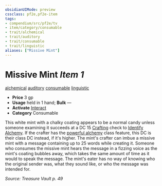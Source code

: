 ```yaml
---
obsidianUIMode: preview
cssclass: pf2e,pf2e-item
tags:
- compendium/src/pf2e/tv
- item/category/consumable
- trait/alchemical
- trait/auditory
- trait/consumable
- trait/linguistic
aliases: ["Missive Mint"]
---
```

# Missive Mint *Item 1*  
[alchemical](rules/traits/alchemical.md)  [auditory](rules/traits/auditory.md)  [consumable](rules/traits/consumable.md)  [linguistic](rules/traits/linguistic.md)  

- **Price** 3 gp
- **Usage** held in 1 hand; **Bulk** —
- **Activate** [Interact](rules/actions/interact.md)
- **Category** Consumable

This white mint with a chalky coating appears to be a normal candy unless someone examining it succeeds at a DC 15 [Crafting](compendium/skills.md#Crafting) check to [Identify Alchemy](rules/actions/identify-alchemy.md). If the crafter has the [powerful alchemy](compendium/feats/powerful-alchemy.md) class feature, this DC is their class DC instead, if it's higher. The mint's crafter can imbue a missive mint with a message containing up to 25 words while creating it. Someone who consumes the missive mint hears the message in a fizzing voice as the mint's coating bubbles away, which takes the same amount of time as it would to speak the message. The mint's eater has no way of knowing who the original sender was, what they sound like, or who the message was intended for.

*Source: Treasure Vault p. 49*